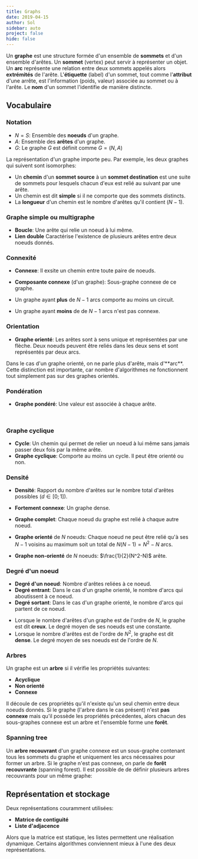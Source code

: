 ```yaml
---
title: Graphs
date: 2019-04-15
author: Sol
sidebar: auto
project: false
hide: false
---
```


Un **graphe** est une structure formée d'un ensemble de **sommets** et d'un ensemble d'arêtes. Un **sommet** (vertex) peut servir à représenter un objet. Un **arc** représente une relation entre deux sommets appelés alors **extrémités** de l'arête. L'**étiquette** (label) d'un sommet, tout comme l'**attribut** d'une arrête, est l'information (poids, valeur) associée au sommet ou à l'arête. Le **nom** d'un sommet l'identifie de manière distincte.

## Vocabulaire

### Notation

* $N = S$: Ensemble des **noeuds** d'un graphe.
* $A$: Ensemble des **arêtes** d'un graphe.
* $G$: Le graphe $G$ est définit comme $G = (N, A)$

La représentation d'un graphe importe peu. Par exemple, les deux graphes qui suivent sont isomorphes:


<Media src="https://i.imgur.com/vOmutKn.png" />

* Un **chemin** d'un **sommet source** à un **sommet destination** est une suite de sommets pour lesquels chacun d'eux est relié au suivant par une arête.
* Un chemin est dit **simple** si il ne comporte que des sommets distincts.
* La **longueur** d'un chemin est le nombre d'arêtes qu'il contient ($N - 1$).

### Graphe simple ou multigraphe

* **Boucle**: Une arête qui relie un noeud à lui même.
* **Lien double** Caractérise l'existence de plusieurs arêtes entre deux noeuds donnés.

<Media
    src="https://i.imgur.com/KP5aFY2.png"
    caption="Multigraphe avec une boucle en bleue et les liens double en rouge."
    width=250
/>

### Connexité

* **Connexe**: Il exsite un chemin entre toute paire de noeuds. 
* **Composante connexe** (d'un graphe): Sous-graphe connexe de ce graphe.


* Un graphe ayant **plus** de $N-1$ arcs comporte au moins un circuit.
* Un graphe ayant **moins** de de $N-1$ arcs n'est pas connexe.


### Orientation

* **Graphe orienté**: Les arêtes sont à sens unique et représentées par une flèche. Deux noeuds peuvent être reliés dans les deux sens et sont représentés par deux arcs.

<Container type="info" header="Le poulet">
Dans le cas d'un graphe orienté, on ne parle plus d'arête, mais d'**arc**. Cette distinction est importante, car nombre d'algorithmes ne fonctionnent tout simplement pas sur des graphes orientés.

</Container>

### Pondération

* **Graphe pondéré**: Une valeur est associée à chaque arête.

<br>

<Media
    src="https://i.imgur.com/3zvER1d.png"
    caption="Les trois catégories de graphes"
/>

### Graphe cyclique

* **Cycle**: Un chemin qui permet de relier un noeud à lui même sans jamais passer deux fois par la même arête.
* **Graphe cyclique**: Comporte au moins un cycle. Il peut être orienté ou non.

### Densité

* **Densité**: Rapport du nombre d'arêtes sur le nombre total d'arêtes possibles ($d \in [0; 1]$).
* **Fortement connexe**: Un graphe dense.
* **Graphe complet**: Chaque noeud du graphe est relié à chaque autre noeud.

* **Graphe orienté** de $N$ noeuds: Chaque noeud ne peut être relié qu'à ses $N - 1$ voisins au maximum soit un total de $N(N-1) = N^2-N$ arcs.
* **Graphe non-orienté** de $N$ noeuds: $\frac{1}{2}(N^2-N)$ arête.

### Degré d'un noeud

* **Degré d'un noeud**: Nombre d'arêtes reliées à ce noeud.
* **Degré entrant**: Dans le cas d'un graphe orienté, le nombre d'arcs qui aboutissent à ce noeud.
* **Degré sortant**: Dans le cas d'un graphe orienté, le nombre d'arcs qui partent de ce noeud.

<Container type="info">

* Lorsque le nombre d'arêtes d'un graphe est de l'ordre de $N$, le graphe est dit **creux**. Le degré moyen de ses noeuds est une constante.
* Lorsque le nombre d'arêtes est de l'ordre de $N^2$, le graphe est dit **dense**. Le degré moyen de ses noeuds est de l'ordre de $N$.

</Container>

### Arbres

Un graphe est un **arbre** si il vérifie les propriétés suivantes:
* **Acyclique**
* **Non orienté**
* **Connexe**

Il découle de ces propriétés qu'il n'existe qu'un seul chemin entre deux noeuds donnés.
Si le graphe (l'arbre dans le cas présent) n'est **pas connexe** mais qu'il possède les propriétés précédentes, alors chacun des sous-graphes connexe est un arbre et l'ensemble forme une **forêt**.


<Media
    src="http://zestedesavoir.com/media/galleries/912/91147208-07e3-4311-b71b-a5de49bada57.jpg.960x960_q85.jpg"
    caption="Forêt d'arbres"
/>



### Spanning tree

Un **arbre recouvrant**  d'un graphe connexe est un sous-graphe contenant tous les sommets du graphe et uniquement les arcs nécessaires pour former un arbre. Si le graphe n'est pas connexe, on parle de **forêt recouvrante** (spanning forest). Il est possible de de définir plusieurs arbres recouvrants pour un même graphe:


<Media
    src="https://i.imgur.com/pGrNqs8.png"
    center="true"
/>



## Représentation et stockage

Deux représentations couramment utilisées:
* **Matrice de contiguité**
* **Liste d'adjacence**

Alors que la matrice est statique, les listes permettent une réalisation dynamique. Certains algorithmes conviennent mieux à l'une des deux représentations.


<!-- 
##  Intro

Un graphe est un arbre s'il vérifie les propriétés suivantes : il est acyclique, non orienté, et connexe. 

* Nombre d'arcs d'un graph complet vaut 1/2 * A * (A-1)
  * Chaque somment parent (A-1) arcs et chacun est compté deux fois
* Un graphe ayant plus de A-1 arcs comporte au moins un circuit. 
* Un graphe ayant moins de A-1 arcs n'est pas connexe.

## Graphviz

* [python](https://graphviz.readthedocs.io/en/stable/manual.html) -->